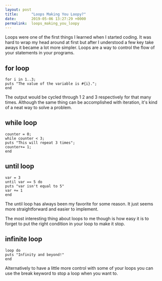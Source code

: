 ```yaml
---
layout: post
title:      "Loops Making You Loopy?"
date:       2019-05-06 13:27:29 +0000
permalink:  loops_making_you_loopy
---
```



Loops were one of the first things I learned when I started coding. It was hard to wrap my head around at first but after I understood a few key take aways it became a lot more simpler. Loops are a way to control the flow of your statements in your programs. 


## for loop 
```
for i in 1..3; 
puts "The value of the variable is #{i}.";
end
``` 

The output would be cycled through 1 2 and 3 respectively for that many times. Although the same thing can be accomplished with iteration, it's kind of a neat way to solve a problem. 


## while loop
```
counter = 0;
while counter < 3; 
puts "This will repeat 3 times"; 
counter+= 1;
end
``` 

## until loop 
```
var = 3 
until var == 5 do 
puts "var isn't equal to 5"
var += 1 
end
```

The until loop has always been my favorite for some reason. It just seems more straightforward and easier to implement. 


The most interesting thing about loops to me though is how easy it is to forget to put the right condition in your loop to make it stop. 

## infinite loop 
```
loop do 
puts "Infinity and beyond!" 
end
```

Alternatively to have a little more control with some of your loops you can use the break keyword to stop a loop when you want to.



